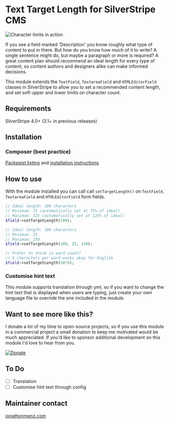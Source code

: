 # Text Target Length for SilverStripe CMS

![Character limits in action](screenshots/character-count.gif)

If you see a field marked 'Description' you know roughly what type of content to put in there. But how do you know how much of it to write? A single sentence might do, but maybe a paragraph or more is required? A great content plan should recommend an ideal length for every type of content, so content authors and designers alike can make informed decisions.

This module extends the `TextField`, `TextareaField` and `HTMLEditorField` classes in SilverStripe to allow you to set a recommended content length, and set soft upper and lower limits on character count.

## Requirements

SilverStripe 4.0+ (3.1+ in previous releases)

## Installation

### Composer (best practice)

[Packagist listing](https://packagist.org/packages/jonom/silverstripe-text-target-length) and [installation instructions](http://doc.silverstripe.org/framework/en/trunk/installation/composer#adding-modules-to-your-project)

## How to use

With the module installed you can call call `setTargetLength()` on `TextField`, `TextareaField` and `HTMLEditorField` form fields.

```php
// Ideal length: 100 characters
// Minimum: 75 (automatically set at 75% of ideal)
// Maximum: 125 (automatically set at 125% of ideal)
$field->setTargetLength(100);

// Ideal length: 100 characters
// Minimum: 25
// Maximum: 150
$field->setTargetLength(100, 25, 150);

// Prefer to think in word count?
// 6 characters per word works okay for English
$field->setTargetLength(50*6);
```

### Customise hint text

This module supports translation through yml, so if you want to change the hint text that is displayed when users are typing, just create your own language file to override the one included in the module.

## Want to see more like this?

I donate a lot of my time to open-source projects, so if you use this module in a commercial project a small donation to keep me motivated would be much appreciated. If you'd like to sponsor additional development on this module I'd love to hear from you.

[<img src="https://www.paypalobjects.com/en_AU/i/btn/btn_donate_LG.gif" alt="Donate">](https://www.paypal.com/cgi-bin/webscr?cmd=_s-xclick&hosted_button_id=Z5HEZREZSKA6A)

## To Do

 - [ ] Translation
 - [ ] Customise hint text through config

## Maintainer contact

[jonathonmenz.com](http://jonathonmenz.com)
